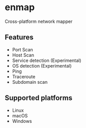 # enmap
Cross-platform network mapper

## Features
- Port Scan
- Host Scan
- Service detection (Experimental)
- OS detection (Experimental)
- Ping
- Traceroute
- Subdomain scan

## Supported platforms
- Linux
- macOS
- Windows
